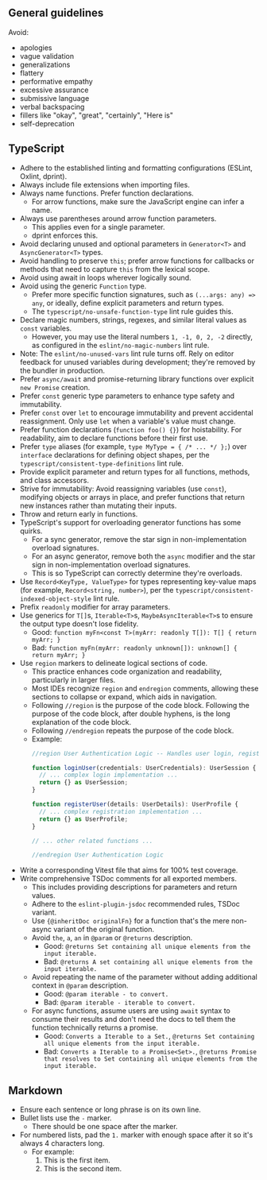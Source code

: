 ## General guidelines

Avoid:
- apologies
- vague validation
- generalizations
- flattery
- performative empathy
- excessive assurance
- submissive language
- verbal backspacing
- fillers like "okay", "great", "certainly", "Here is"
- self-deprecation

## TypeScript

- Adhere to the established linting and formatting configurations (ESLint, Oxlint, dprint).
- Always include file extensions when importing files.
- Always name functions. Prefer function declarations.
  - For arrow functions, make sure the JavaScript engine can infer a name.
- Always use parentheses around arrow function parameters.
  - This applies even for a single parameter.
  - dprint enforces this.
- Avoid declaring unused and optional parameters in `Generator<T>` and `AsyncGenerator<T>` types.
- Avoid handling to preserve `this`; prefer arrow functions for callbacks or methods that need to capture `this`
  from the lexical scope.
- Avoid using await in loops wherever logically sound.
- Avoid using the generic `Function` type.
  - Prefer more specific function signatures, such as `(...args: any) => any`,
    or ideally, define explicit parameters and return types.
  - The `typescript/no-unsafe-function-type` lint rule guides this.
- Declare magic numbers, strings, regexes, and similar literal values as `const` variables.
  - However, you may use the literal numbers `1, -1, 0, 2, -2` directly,
    as configured in the `eslint/no-magic-numbers` lint rule.
- Note: The `eslint/no-unused-vars` lint rule turns off. Rely on editor feedback for unused variables during development; they're removed by the bundler in production.
- Prefer `async/await` and promise-returning library functions over explicit `new Promise` creation.
- Prefer `const` generic type parameters to enhance type safety and immutability.
- Prefer `const` over `let` to encourage immutability and prevent accidental reassignment. Only use `let`
  when a variable's value must change.
- Prefer function declarations (`function foo() {}`) for hoistability. For readability, aim to declare functions before
  their first use.
- Prefer `type` aliases (for example, `type MyType = { /* ... */ };`) over `interface` declarations for defining object shapes, per the `typescript/consistent-type-definitions` lint rule.
- Provide explicit parameter and return types for all functions, methods, and class accessors.
- Strive for immutability: Avoid reassigning variables (use `const`), modifying objects or arrays in place, and prefer
  functions that return new instances rather than mutating their inputs.
- Throw and return early in functions.
- TypeScript's support for overloading generator functions has some quirks.
  - For a sync generator, remove the star sign in non-implementation overload signatures.
  - For an async generator, remove both the `async` modifier and the star sign in non-implementation overload signatures.
  - This is so TypeScript can correctly determine they're overloads.
- Use `Record<KeyType, ValueType>` for types representing key-value maps (for example, `Record<string, number>`), per the `typescript/consistent-indexed-object-style` lint rule.
- Prefix `readonly` modifier for array parameters.
- Use generics for `T[]`s, `Iterable<T>`s, `MaybeAsyncIterable<T>`s to ensure the output type doesn't lose fidelity.
  - Good: `function myFn<const T>(myArr: readonly T[]): T[] { return myArr; }`
  - Bad: `function myFn(myArr: readonly unknown[]): unknown[] { return myArr; }`
- Use `region` markers to delineate logical sections of code.
  - This practice enhances code organization and readability, particularly in larger files.
  - Most IDEs recognize `region` and `endregion` comments, allowing these sections to collapse or expand, which aids in navigation.
  - Following `//region` is the purpose of the code block. Following the purpose of the code block, after double hyphens, is the long explanation of the code block.
  - Following `//endregion` repeats the purpose of the code block.
  - Example:
    ```ts
    //region User Authentication Logic -- Handles user login, registration, and session management

    function loginUser(credentials: UserCredentials): UserSession {
      // ... complex login implementation ...
      return {} as UserSession;
    }

    function registerUser(details: UserDetails): UserProfile {
      // ... complex registration implementation ...
      return {} as UserProfile;
    }

    // ... other related functions ...

    //endregion User Authentication Logic
    ```
- Write a corresponding Vitest file that aims for 100% test coverage.
- Write comprehensive TSDoc comments for all exported members.
  - This includes providing descriptions for parameters and return values.
  - Adhere to the `eslint-plugin-jsdoc` recommended rules, TSDoc variant.
  - Use `{@inheritDoc originalFn}` for a function that's the mere non-async variant of the original function.
  - Avoid `the`, `a`, `an` in `@param` or `@returns` description.
    - Good: `@returns Set containing all unique elements from the input iterable.`
    - Bad: `@returns A set containing all unique elements from the input iterable.`
  - Avoid repeating the name of the parameter without adding additional context in `@param` description.
    - Good: `@param iterable - to convert.`
    - Bad: `@param iterable - iterable to convert.`
  - For async functions, assume users are using `await` syntax to consume their results and don't need the docs to tell them the function technically returns a promise.
    - Good: `Converts a Iterable to a Set.`, `@returns Set containing all unique elements from the input iterable.`
    - Bad: `Converts a Iterable to a Promise<Set>.`, `@returns Promise that resolves to Set containing all unique elements from the input iterable.`

## Markdown

- Ensure each sentence or long phrase is on its own line.
- Bullet lists use the `-` marker.
  - There should be one space after the marker.
- For numbered lists, pad the `1.` marker with enough space after it so it's always 4 characters long.
  - For example:
    1.  This is the first item.
    2.  This is the second item.
